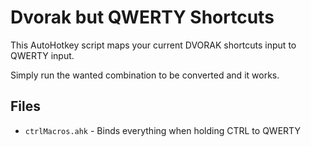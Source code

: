 # Dvorak but QWERTY Shortcuts

This AutoHotkey script maps your current DVORAK shortcuts input to QWERTY input.

Simply run the wanted combination to be converted and it works.

## Files

* `ctrlMacros.ahk` - Binds everything when holding CTRL to QWERTY